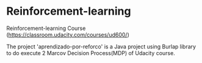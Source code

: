 # Reinforcement-learning
Reinforcement-learning Course (https://classroom.udacity.com/courses/ud600/)

The project  'aprendizado-por-reforco' is a Java project using Burlap library to do execute 2 Marcov Decision Process(MDP) of Udacity course.
